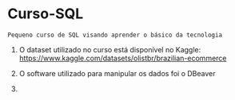 # Curso-SQL
``Pequeno curso de SQL visando aprender o básico da tecnologia``

1.  O dataset utilizado no curso está disponível no Kaggle: https://www.kaggle.com/datasets/olistbr/brazilian-ecommerce

2.  O software utilizado para manipular os dados foi o DBeaver

3.  
